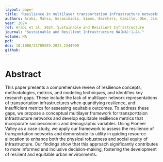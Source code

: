 ```yaml
---
layout: paper
title: "Resilience in multilayer transportation infrastructure networks: a review and conceptual framework for equity-based assessment"
authors: Arabi, Mahsa, Gerasimidis, Simos, Barchers, Camille, Oke, Jimi
year: 2024
ref: Arabi et al. 2024. Sustainable and Resilient Infrastructure
journal: "Sustainable and Resilient Infrastructure NA(NA):1–24."
volume: NA
pdf:
doi: 10.1080/23789689.2024.2344909
github:
---
```

# Abstract
This paper presents a comprehensive review of resilience concepts, methodologies, metrics, and modeling techniques, and identifies key research gaps. These include the lack of multilayer network representations of transportation infrastructures when quantifying resilience, and insufficient metrics for assessing equitable outcomes. To address these gaps, we propose a conceptual multilayer framework for transporttaion infrastructure networks and develop equitable resilience metrics that incorporate socioeconomic and demographic variables. Using Pioneer Valley as a case study, we apply our framework to assess the resilience of transportation networks and demonstrate its utility in guiding resource allocation to enhance both the physical robustness and social equity of infrastructure. Our findings show that this approach significantly contributes to more informed and inclusive decision-making, fostering the development of resilient and equitable urban environments.
